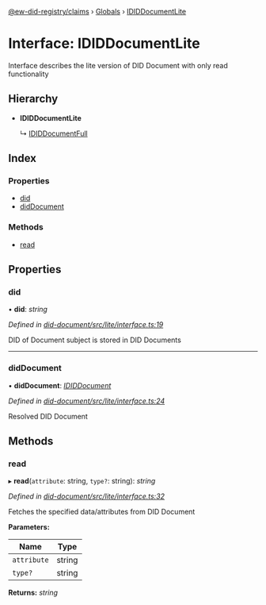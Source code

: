 [@ew-did-registry/claims](../README.md) › [Globals](../globals.md) › [IDIDDocumentLite](ididdocumentlite.md)

# Interface: IDIDDocumentLite

Interface describes the lite version of DID Document with only read functionality

## Hierarchy

* **IDIDDocumentLite**

  ↳ [IDIDDocumentFull](ididdocumentfull.md)

## Index

### Properties

* [did](ididdocumentlite.md#did)
* [didDocument](ididdocumentlite.md#diddocument)

### Methods

* [read](ididdocumentlite.md#read)

## Properties

###  did

• **did**: *string*

*Defined in [did-document/src/lite/interface.ts:19](https://github.com/energywebfoundation/ew-did-registry/blob/066079e/packages/did-document/src/lite/interface.ts#L19)*

DID of Document subject is stored in DID Documents

___

###  didDocument

• **didDocument**: *[IDIDDocument](ididdocument.md)*

*Defined in [did-document/src/lite/interface.ts:24](https://github.com/energywebfoundation/ew-did-registry/blob/066079e/packages/did-document/src/lite/interface.ts#L24)*

Resolved DID Document

## Methods

###  read

▸ **read**(`attribute`: string, `type?`: string): *string*

*Defined in [did-document/src/lite/interface.ts:32](https://github.com/energywebfoundation/ew-did-registry/blob/066079e/packages/did-document/src/lite/interface.ts#L32)*

Fetches the specified data/attributes from DID Document

**Parameters:**

Name | Type |
------ | ------ |
`attribute` | string |
`type?` | string |

**Returns:** *string*
